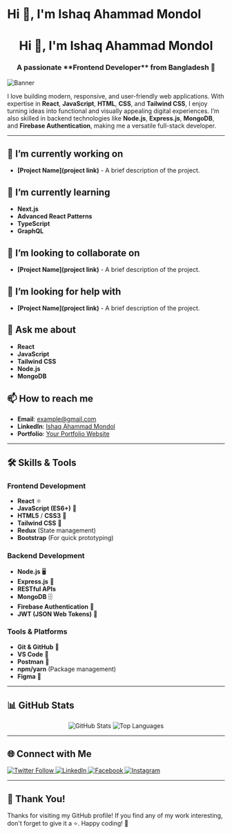 # Hi 👋, I'm Ishaq Ahammad Mondol

<h1 align="center">Hi 👋, I'm Ishaq Ahammad Mondol</h1>
<h3 align="center">A passionate **Frontend Developer** from Bangladesh 🚀</h3>

![Banner](https://i.ibb.co.com/v48gYB8F/1724931063238.jpg) <!-- Replace with your banner image link -->

I love building modern, responsive, and user-friendly web applications. With expertise in **React**, **JavaScript**, **HTML**, **CSS**, and **Tailwind CSS**, I enjoy turning ideas into functional and visually appealing digital experiences. I’m also skilled in backend technologies like **Node.js**, **Express.js**, **MongoDB**, and **Firebase Authentication**, making me a versatile full-stack developer.

---

## 🔭 **I’m currently working on**
- **[Project Name](project link)** - A brief description of the project.

## 🌱 **I’m currently learning**
- **Next.js**
- **Advanced React Patterns**
- **TypeScript**
- **GraphQL**

## 👯 **I’m looking to collaborate on**
- **[Project Name](project link)** - A brief description of the project.

## 🤝 **I’m looking for help with**
- **[Project Name](project link)** - A brief description of the project.

## 💬 **Ask me about**
- **React**
- **JavaScript**
- **Tailwind CSS**
- **Node.js**
- **MongoDB**

## 📫 **How to reach me**
- **Email**: [example@gmail.com](mailto:example@gmail.com)
- **LinkedIn**: [Ishaq Ahammad Mondol](https://linkedin.com/in/ishaq-ahammad-mondol-556b113117)
- **Portfolio**: [Your Portfolio Website](#)

---

## 🛠️ **Skills & Tools**

### **Frontend Development**
- **React** ⚛️
- **JavaScript (ES6+)** 📜
- **HTML5** / **CSS3** 🎨
- **Tailwind CSS** 🌟
- **Redux** (State management)
- **Bootstrap** (For quick prototyping)

### **Backend Development**
- **Node.js** 🖥️
- **Express.js** 🚀
- **RESTful APIs**
- **MongoDB** 🗄️
- **Firebase Authentication** 🔐
- **JWT (JSON Web Tokens)** 🔑

### **Tools & Platforms**
- **Git & GitHub** 🐙
- **VS Code** 🔧
- **Postman** 📡
- **npm/yarn** (Package management)
- **Figma** 🎨

---

## 📊 **GitHub Stats**

<p align="center">
  <img src="https://github-readme-stats.vercel.app/api?username=ishaq60&show_icons=true&theme=dark" alt="GitHub Stats" />
  <img src="https://github-readme-stats.vercel.app/api/top-langs?username=ishaq60&layout=compact&theme=dark" alt="Top Languages" />
</p>

---

## 🌐 **Connect with Me**

<p align="left">
  <a href="https://twitter.com/ishaqshamim2" target="blank">
    <img src="https://img.shields.io/twitter/follow/ishaqshamim2?logo=twitter&style=for-the-badge" alt="Twitter Follow" />
  </a>
  <a href="https://linkedin.com/in/ishaq-ahammad-mondol-556b113117" target="blank">
    <img src="https://img.shields.io/badge/LinkedIn-Connect-blue?style=for-the-badge&logo=linkedin" alt="LinkedIn" />
  </a>
  <a href="https://fb.com/ishaqshamim243" target="blank">
    <img src="https://img.shields.io/badge/Facebook-Follow-blue?style=for-the-badge&logo=facebook" alt="Facebook" />
  </a>
  <a href="https://instagram.com/ishaqshamim243" target="blank">
    <img src="https://img.shields.io/badge/Instagram-Follow-purple?style=for-the-badge&logo=instagram" alt="Instagram" />
  </a>
</p>

---

## 🙏 **Thank You!**

Thanks for visiting my GitHub profile! If you find any of my work interesting, don't forget to give it a ⭐️. Happy coding! 🚀

